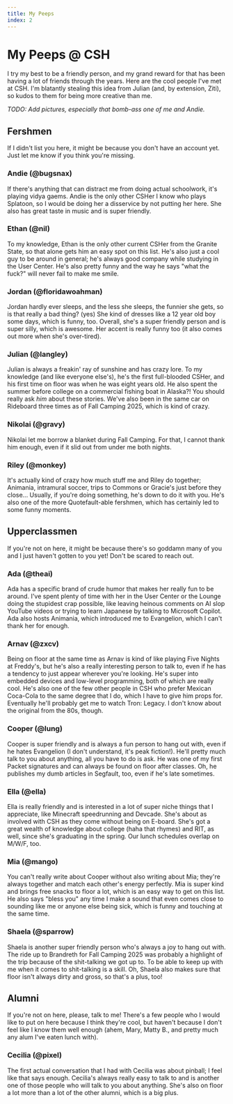 ```yaml
---
title: My Peeps
index: 2
---
```


# My Peeps @ CSH

I try my best to be a friendly person, and my grand reward for that has been having a lot of friends through the years. Here are the cool people I've met at CSH. I'm blatantly stealing this idea from Julian (and, by extension, Ziti), so kudos to them for being more creative than me.

*TODO: Add pictures, especially that bomb-ass one of me and Andie.*

## Fershmen

If I didn't list you here, it might be because you don't have an account yet. Just let me know if you think you're missing.

### Andie (@bugsnax)

If there's anything that can distract me from doing actual schoolwork, it's playing vidya gaems. Andie is the only other CSHer I know who plays Splatoon, so I would be doing her a disservice by not putting her here. She also has great taste in music and is super friendly.

### Ethan (@nil)

To my knowledge, Ethan is the only other current CSHer from the Granite State, so that alone gets him an easy spot on this list. He's also just a cool guy to be around in general; he's always good company while studying in the User Center. He's also pretty funny and the way he says "what the fuck?" will never fail to make me smile.

### Jordan (@floridawoahman)

Jordan hardly ever sleeps, and the less she sleeps, the funnier she gets, so is that really a bad thing? (yes) She kind of dresses like a 12 year old boy some days, which is funny, too. Overall, she's a super friendly person and is super silly, which is awesome. Her accent is really funny too (it also comes out more when she's over-tired).

### Julian (@langley)

Julian is always a freakin' ray of sunshine and has crazy lore. To my knowledge (and like everyone else's), he's the first full-blooded CSHer, and his first time on floor was when he was eight years old. He also spent the summer before college on a commercial fishing boat in Alaska?! You should really ask *him* about these stories. We've also been in the same car on Rideboard three times as of Fall Camping 2025, which is kind of crazy.

### Nikolai (@gravy)

Nikolai let me borrow a blanket during Fall Camping. For that, I cannot thank him enough, even if it slid out from under me both nights.

### Riley (@monkey)

It's actually kind of crazy how much stuff me and Riley do together; Animania, intramural soccer, trips to Commons or Gracie's just before they close... Usually, if you're doing something, he's down to do it with you. He's also one of the more Quotefault-able fershmen, which has certainly led to some funny moments.

## Upperclassmen

If you're not on here, it might be because there's so goddamn many of you and I just haven't gotten to you yet! Don't be scared to reach out.

### Ada (@theai)

Ada has a specific brand of crude humor that makes her really fun to be around. I've spent plenty of time with her in the User Center or the Lounge doing the stupidest crap possible, like leaving heinous comments on AI slop YouTube videos or trying to learn Japanese by talking to Microsoft Copilot. Ada also hosts Animania, which introduced me to Evangelion, which I can't thank her for enough.

### Arnav (@zxcv)

Being on floor at the same time as Arnav is kind of like playing Five Nights at Freddy's, but he's also a really interesting person to talk to, even if he has a tendency to just appear wherever you're looking. He's super into embedded devices and low-level programming, both of which are really cool. He's also one of the few other people in CSH who prefer Mexican Coca-Cola to the same degree that I do, which I have to give him props for. Eventually he'll probably get me to watch Tron: Legacy. I don't know about the original from the 80s, though.

### Cooper (@lung)

Cooper is super friendly and is always a fun person to hang out with, even if he hates Evangelion (I don't understand, it's peak fiction!). He'll pretty much talk to you about anything, all you have to do is ask. He was one of my first Packet signatures and can always be found on floor after classes. Oh, he publishes my dumb articles in Segfault, too, even if he's late sometimes.

### Ella (@ella)

Ella is really friendly and is interested in a lot of super niche things that I appreciate, like Minecraft speedrunning and Devcade. She's about as involved with CSH as they come without being on E-board. She's got a great wealth of knowledge about college (haha that rhymes) and RIT, as well, since she's graduating in the spring. Our lunch schedules overlap on M/W/F, too.

### Mia (@mango)

You can't really write about Cooper without also writing about Mia; they're always together and match each other's energy perfectly. Mia is super kind and brings free snacks to floor a lot, which is an easy way to get on this list. He also says "bless you" any time I make a sound that even comes close to sounding like me or anyone else being sick, which is funny and touching at the same time.

### Shaela (@sparrow)

Shaela is another super friendly person who's always a joy to hang out with. The ride up to Brandreth for Fall Camping 2025 was probably a highlight of the trip because of the shit-talking we got up to. To be able to keep up with me when it comes to shit-talking is a skill. Oh, Shaela also makes sure that floor isn't always dirty and gross, so that's a plus, too!

## Alumni

If you're not on here, please, talk to me! There's a few people who I would like to put on here because I think they're cool, but haven't because I don't feel like I know them well enough (ahem, Mary, Matty B., and pretty much any alum I've eaten lunch with).

### Cecilia (@pixel)

The first actual conversation that I had with Cecilia was about pinball; I feel like that says enough. Cecilia's always really easy to talk to and is another one of those people who will talk to you about anything. She's also on floor a lot more than a lot of the other alumni, which is a big plus.